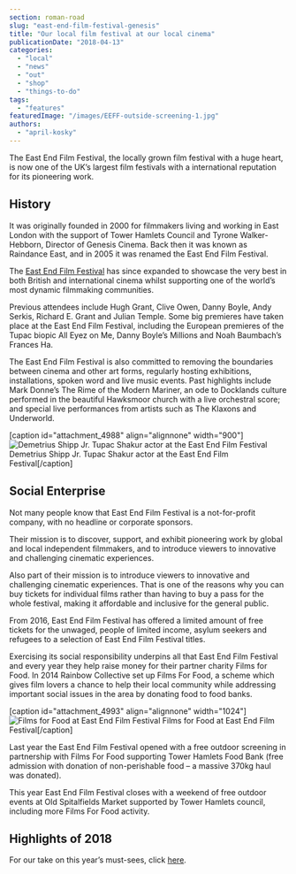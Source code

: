 ```yaml
---
section: roman-road
slug: "east-end-film-festival-genesis"
title: "Our local film festival at our local cinema"
publicationDate: "2018-04-13"
categories: 
  - "local"
  - "news"
  - "out"
  - "shop"
  - "things-to-do"
tags: 
  - "features"
featuredImage: "/images/EEFF-outside-screening-1.jpg"
authors: 
  - "april-kosky"
---
```


The East End Film Festival, the locally grown film festival with a huge heart, is now one of the UK’s largest film festivals with a international reputation for its pioneering work.

## History

It was originally founded in 2000 for filmmakers living and working in East London with the support of Tower Hamlets Council and Tyrone Walker-Hebborn, Director of Genesis Cinema. Back then it was known as Raindance East, and in 2005 it was renamed the East End Film Festival.

The [East End Film Festival](https://www.eastendfilmfestival.com/) has since expanded to showcase the very best in both British and international cinema whilst supporting one of the world’s most dynamic filmmaking communities.

Previous attendees include Hugh Grant, Clive Owen, Danny Boyle, Andy Serkis, Richard E. Grant and Julian Temple. Some big premieres have taken place at the East End Film Festival, including the European premieres of the Tupac biopic All Eyez on Me, Danny Boyle’s Millions and Noah Baumbach’s Frances Ha.

The East End Film Festival is also committed to removing the boundaries between cinema and other art forms, regularly hosting exhibitions, installations, spoken word and live music events. Past highlights include Mark Donne’s The Rime of the Modern Mariner, an ode to Docklands culture performed in the beautiful Hawksmoor church with a live orchestral score; and special live performances from artists such as The Klaxons and Underworld.

\[caption id="attachment\_4988" align="alignnone" width="900"\]![Demetrius Shipp Jr. Tupac Shakur actor at the East End Film Festival](/images/Demetrius-Shipp-Jr-EEFF.-e1523547007804.jpg) Demetrius Shipp Jr. Tupac Shakur actor at the East End Film Festival\[/caption\]

## Social Enterprise

Not many people know that East End Film Festival is a not-for-profit company, with no headline or corporate sponsors.

Their mission is to discover, support, and exhibit pioneering work by global and local independent filmmakers, and to introduce viewers to innovative and challenging cinematic experiences.

Also part of their mission is to introduce viewers to innovative and challenging cinematic experiences. That is one of the reasons why you can buy tickets for individual films rather than having to buy a pass for the whole festival, making it affordable and inclusive for the general public.

From 2016, East End Film Festival has offered a limited amount of free tickets for the unwaged, people of limited income, asylum seekers and refugees to a selection of East End Film Festival titles.

Exercising its social responsibility underpins all that East End Film Festival and every year they help raise money for their partner charity Films for Food. In 2014 Rainbow Collective set up Films For Food, a scheme which gives film lovers a chance to help their local community while addressing important social issues in the area by donating food to food banks.

\[caption id="attachment\_4993" align="alignnone" width="1024"\]![Films for Food at East End Film Festival ](/images/Films-for-food-2-e1523546963218-1024x757.jpg) Films for Food at East End Film Festival\[/caption\]

Last year the East End Film Festival opened with a free outdoor screening in partnership with Films For Food supporting Tower Hamlets Food Bank (free admission with donation of non-perishable food – a massive 370kg haul was donated).

This year East End Film Festival closes with a weekend of free outdoor events at Old Spitalfields Market supported by Tower Hamlets council, including more Films For Food activity.

## Highlights of 2018

For our take on this year’s must-sees, click [here](https://romanroadlondon.com/east-end-film-festival-2018-highlights/).


